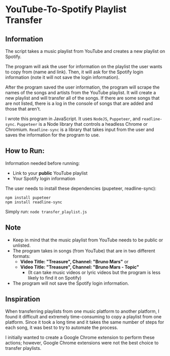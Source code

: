 YouTube-To-Spotify Playlist Transfer
=========

Information
-----
The script takes a music playlist from YouTube and creates a new playlist on Spotify.

The program will ask the user for information on the playlist the user wants to copy from (name and link). Then, it will ask for the Spotify login information (note it will not save the login information).

After the program saved the user information, the program will scrape the names of the songs and artists from the YouTube playlist. It will create a new playlist and will transfer all of the songs.
If there are some songs that are not listed, there is a log in the console of songs that are added and those that aren't.

I wrote this program in JavaScript. It uses `NodeJS`, `Puppeteer`, and `readline-sync`.
`Puppeteer` is a Node library that controls a headless Chrome or Chromium. `Readline-sync` is a library that takes input from the user and saves the information for the program to use.

How to Run:
-----
Information needed before running:
* Link to your **public** YouTube playlist
* Your Spotify login information

The user needs to install these dependencies (pupeteer, readline-sync):
```
npm install pupeteer
npm install readline-sync
```
Simply run: 
`node transfer_playlist.js`

Note
-----
- Keep in mind that the music playlist from YouTube needs to be public or unlisted.
- The program takes in songs (from YouTube) that are in two different formats: 
    * **Video Title: "Treasure", Channel: "Bruno Mars"** or 
    * **Video Title: "Treasure", Channel: "Bruno Mars - Topic"**
      * (It can take music videos or lyric videos but the program is less likely to find it on Spotify)
- The program will not save the Spotify login information.

Inspiration
-----
When transferring playlists from one music platform to another platform, I found it difficult and extremely time-consuming to copy a playlist from one platform. Since it took a long time and it takes the same number of steps for each song, it was best to try to automate the process.

I initially wanted to create a Google Chrome extension to perform these actions; however, Google Chrome extensions were not the best choice to transfer playlists. 
